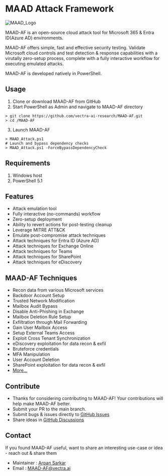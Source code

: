 # MAAD Attack Framework
![MAAD_Logo](images/MAAD_AF.png)                                                                     
        
MAAD-AF is an open-source cloud attack tool for Microsoft 365 & Entra ID(Azure AD) environments.

MAAD-AF offers simple, fast and effective security testing. Validate Microsoft cloud controls and test detection & response capabilities with a virutally zero-setup process, complete with a fully interactive workflow for executing emulated attacks. 

MAAD-AF is developed natively in PowerShell.

## Usage
1. Clone or download MAAD-AF from GitHub
2. Start PowerShell as Admin and navigate to MAAD-AF directory
```
> git clone https://github.com/vectra-ai-research/MAAD-AF.git
> cd /MAAD-AF
```
3. Launch MAAD-AF
```
> MAAD_Attack.ps1 
# Launch and bypass dependency checks
> MAAD_Attack.ps1 -ForceBypassDependencyCheck
```

## Requirements
 1. Windows host
 2. PowerShell 5.1

## Features
- Attack emulation tool
- Fully interactive (no-commands) workflow
- Zero-setup deployment
- Ability to revert actions for post-testing cleanup
- Leverage MITRE ATT&CK
- Emulate post-compromise attack techniques
- Attack techniques for Entra ID (Azure AD)
- Attack techniques for Exchange Online
- Attack techniques for Teams
- Attack techniques for SharePoint
- Attack techniques for eDiscovery

## MAAD-AF Techniques
- Recon data from various Microsoft services
- Backdoor Account Setup
- Trusted Network Modification
- Mailbox Audit Bypass
- Disable Anti-Phishing in Exchange
- Mailbox Deletion Rule Setup
- Exfiltration through Mail Forwarding
- Gain User Mailbox Access
- Setup External Teams Access
- Exploit Cross Tenant Synchronization 
- eDiscovery exploitation for data recon & exfil
- Bruteforce credentials
- MFA Manipulation
- User Account Deletion
- SharePoint exploitation for data recon & exfil
- [More...](https://openrec0n.github.io/maad-af-docs/)

## Contribute
 - Thanks for considering contributing to MAAD-AF! Your contributions will help make MAAD-AF better.
 - Submit your PR to the main branch.
 - Submit bugs & issues directly to [GitHub Issues](https://github.com/vectra-ai-research/MAAD-AF/issues)
 - Share ideas in [GitHub Discussions](https://github.com/vectra-ai-research/MAAD-AF/discussions)

## Contact
If you found MAAD-AF useful, want to share an interesting use-case or idea - reach out & share them
 - Maintainer : [Arpan Sarkar](https://www.linkedin.com/in/arpan-sarkar/)
 - Email : [MAAD-AF@vectra.ai](mailto:maad-af@vectra.ai)
